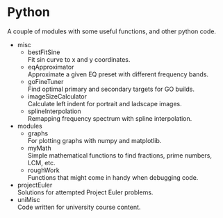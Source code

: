 # Python

A couple of modules with some useful functions, and other python code.

- misc
  - bestFitSine </br>
    Fit sin curve to x and y coordinates.
  - eqApproximator </br>
    Approximate a given EQ preset with different frequency bands.
  - goFineTuner </br>
    Find optimal  primary and secondary targets for GO builds.
  - imageSizeCalculator </br>
    Calculate left indent for portrait and ladscape images.
  - splineInterpolation </br>
    Remapping frequency spectrum with spline interpolation.
- modules
  - graphs </br>
    For plotting graphs with numpy and matplotlib.
  - myMath </br>
    Simple mathematical functions to find fractions, prime numbers, LCM, etc.
  - roughWork </br>
    Functions that might come in handy when debugging code.
- projectEuler </br>
  Solutions for attempted Project Euler problems.
- uniMisc </br>
  Code written for university course content.
